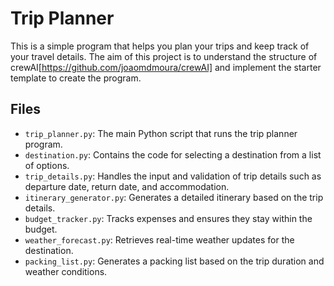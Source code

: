 # Trip Planner
This is a simple program that helps you plan your trips and keep track of your travel details.
The aim of this project is to understand the structure of crewAI[https://github.com/joaomdmoura/crewAI] and implement the starter template to create the program.

## Files

- `trip_planner.py`: The main Python script that runs the trip planner program.
- `destination.py`: Contains the code for selecting a destination from a list of options.
- `trip_details.py`: Handles the input and validation of trip details such as departure date, return date, and accommodation.
- `itinerary_generator.py`: Generates a detailed itinerary based on the trip details.
- `budget_tracker.py`: Tracks expenses and ensures they stay within the budget.
- `weather_forecast.py`: Retrieves real-time weather updates for the destination.
- `packing_list.py`: Generates a packing list based on the trip duration and weather conditions.

